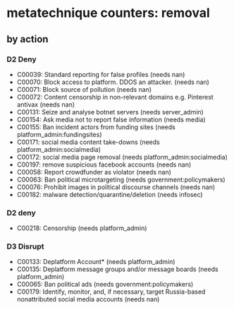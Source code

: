 # metatechnique counters: removal

## by action


### D2 Deny
* C00039: Standard reporting for false profiles (needs nan)
* C00070: Block access to platform. DDOS an attacker. (needs nan)
* C00071: Block source of pollution (needs nan)
* C00072: Content censorship in non-relevant domains e.g. Pinterest antivax (needs nan)
* C00131: Seize and analyse botnet servers (needs server_admin)
* C00154: Ask media not to report false information (needs media)
* C00155: Ban incident actors from funding sites (needs platform_admin:fundingsites)
* C00171: social media content take-downs (needs platform_admin:socialmedia)
* C00172: social media page removal (needs platform_admin:socialmedia)
* C00197: remove suspicious facebook accounts (needs nan)
* C00058: Report crowdfunder as violator (needs nan)
* C00063: Ban political microtargeting (needs government:policymakers)
* C00076: Prohibit images in political discourse channels (needs nan)
* C00182: malware detection/quarantine/deletion (needs infosec)

### D2 deny
* C00218: Censorship (needs platform_admin)

### D3 Disrupt
* C00133: Deplatform Account* (needs platform_admin)
* C00135: Deplatform message groups and/or message boards (needs platform_admin)
* C00065: Ban political ads (needs government:policymakers)
* C00179: Identify, monitor, and, if necessary, target Russia-based nonattributed social media accounts  (needs nan)
